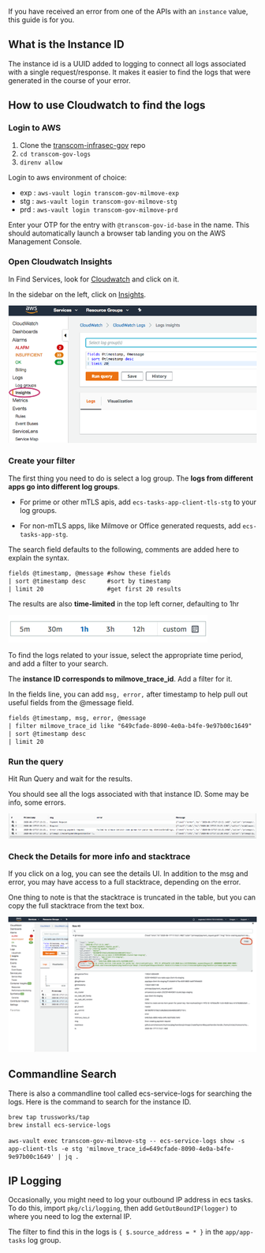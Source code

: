 If you have received an error from one of the APIs with an `instance` value, this guide is for you.

## What is the Instance ID
The instance id is a UUID added to logging to connect all logs associated with a single request/response. It makes it easier to find the logs that were generated in the course of your error.

## How to use Cloudwatch to find the logs

### Login to AWS
1. Clone the [transcom-infrasec-gov](https://github.com/transcom/transcom-infrasec-gov) repo
2. `cd transcom-gov-logs`
3. `direnv allow`

Login to aws environment of choice:

* exp : `aws-vault login transcom-gov-milmove-exp`
* stg : `aws-vault login transcom-gov-milmove-stg`
* prd : `aws-vault login transcom-gov-milmove-prd`

Enter your OTP for the entry with `@transcom-gov-id-base` in the name. This should automatically launch a browser tab landing you on the AWS Management Console.

### Open Cloudwatch Insights
In Find Services, look for [Cloudwatch](https://console.amazonaws-us-gov.com/cloudwatch/home?region=us-gov-west-1#) and click on it.

In the sidebar on the left, click on [Insights](https://console.amazonaws-us-gov.com/cloudwatch/home?region=us-gov-west-1#logsV2:logs-insights).

![](/img/cloudwatch_insights.png)

### Create your filter

The first thing you need to do is select a log group. The **logs from different apps go into different log groups**.

*  For prime or other mTLS apis, add `ecs-tasks-app-client-tls-stg` to your log groups.

*  For non-mTLS apps, like Milmove or Office generated requests, add `ecs-tasks-app-stg`.

The search field defaults to the following, comments are added here to explain the syntax.
```
fields @timestamp, @message #show these fields
| sort @timestamp desc      #sort by timestamp
| limit 20                  #get first 20 results
```

The results are also **time-limited** in the top left corner, defaulting to 1hr

![](/img/cloudwatch_time_filter.png)

To find the logs related to your issue, select the appropriate time period, and add a filter to your search.

  The **instance ID corresponds to milmove_trace_id**. Add a filter for it.

  In the fields line, you can add `msg, error,` after timestamp to help pull out useful fields from the @message field.

```
fields @timestamp, msg, error, @message
| filter milmove_trace_id like "649cfade-8090-4e0a-b4fe-9e97b00c1649"
| sort @timestamp desc
| limit 20
```

### Run the query
Hit Run Query and wait for the results.

You should see all the logs associated with that instance ID. Some may be info, some errors.

![](/img/cloudwatch_logs.png)

### Check the Details for more info and stacktrace

If you click on a log, you can see the details UI. In addition to the msg and error, you may have access to a full stacktrace, depending on the error.

One thing to note is that the stacktrace is truncated in the table, but you can copy the full stacktrace from the text box.

![](/img/cloudwatch_detail_ui.png)

## Commandline Search

There is also a commandline tool called ecs-service-logs for searching the logs. Here is the command to search for the instance ID.

```
brew tap trussworks/tap
brew install ecs-service-logs

aws-vault exec transcom-gov-milmove-stg -- ecs-service-logs show -s app-client-tls -e stg 'milmove_trace_id=649cfade-8090-4e0a-b4fe-9e97b00c1649' | jq .
```

## IP Logging

Occasionally, you might need to log your outbound IP address in ecs tasks. To do this, import `pkg/cli/logging`, then add `GetOutBoundIP(logger)` to where you need to log the external IP.

The filter to find this in the logs is `{ $.source_address = * }` in the `app/app-tasks` log group.
